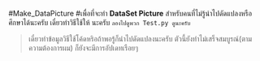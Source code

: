#Make_DataPicture
#เพื่อที่จะทำ **DataSet Picture** สำหรับคนที่ไม่รู้นำไปดัดแปลงหรือศึกษาได้นะครับ
เดี๋ยวทำวิธีใช้ให้ นะครับ
`ลองไปดูพวก Test.py ดูนะครับ`
>เดี๋ยวทำข้อมูลวิธีใช้โค้ดหริอถ้าพอรู้ก็นำไปดัดแปลงนะครับ
>ตัวนี้ยังทำไม่เสร็จสมบูรณ์(ตามความต้องการผม) ก็ยังจะมีการอัปเดทเรือยๆ
